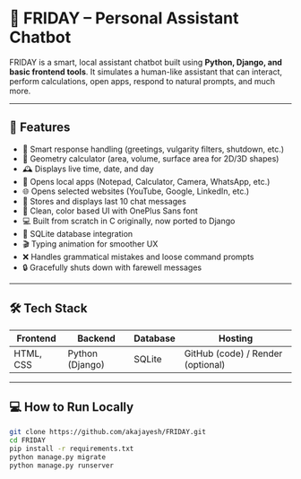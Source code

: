 # 🤖 FRIDAY – Personal Assistant Chatbot

FRIDAY is a smart, local assistant chatbot built using **Python, Django, and basic frontend tools**. It simulates a human-like assistant that can interact, perform calculations, open apps, respond to natural prompts, and much more.

---

## 🚀 Features

- 🧠 Smart response handling (greetings, vulgarity filters, shutdown, etc.)
- 🧮 Geometry calculator (area, volume, surface area for 2D/3D shapes)
- 🕰️ Displays live time, date, and day
- 📂 Opens local apps (Notepad, Calculator, Camera, WhatsApp, etc.)
- 🌐 Opens selected websites (YouTube, Google, LinkedIn, etc.)
- 💬 Stores and displays last 10 chat messages
- 🎨 Clean, color based UI with OnePlus Sans font
- 💻 Built from scratch in C originally, now ported to Django
- 💾 SQLite database integration
- 🎬 Typing animation for smoother UX
- ❌ Handles grammatical mistakes and loose command prompts
- 🔒 Gracefully shuts down with farewell messages

---

## 🛠️ Tech Stack

| Frontend | Backend | Database | Hosting |
|----------|---------|----------|---------|
| HTML, CSS | Python (Django) | SQLite | GitHub (code) / Render (optional) |

---

## 💻 How to Run Locally

```bash
git clone https://github.com/akajayesh/FRIDAY.git
cd FRIDAY
pip install -r requirements.txt
python manage.py migrate
python manage.py runserver
